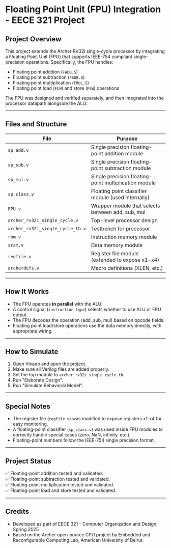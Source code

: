 # Floating Point Unit (FPU) Integration - EECE 321 Project

## Project Overview

This project extends the Archer RV32I single-cycle processor by integrating a Floating Point Unit (FPU) that supports IEEE-754 compliant single-precision operations. Specifically, the FPU handles:

- Floating point addition (`FADD.S`)
- Floating point subtraction (`FSUB.S`)
- Floating point multiplication (`FMUL.S`)
- Floating point load (`FLW`) and store (`FSW`) operations

The FPU was designed and verified separately, and then integrated into the processor datapath alongside the ALU.

---

## Files and Structure

| File | Purpose |
|-----|---------|
| `sp_add.v` | Single precision floating-point addition module |
| `sp_sub.v` | Single precision floating-point subtraction module |
| `sp_mul.v` | Single precision floating-point multiplication module |
| `sp_class.v` | Floating point classifier module (used internally) |
| `FPU.v` | Wrapper module that selects between add, sub, mul |
| `archer_rv32i_single_cycle.v` | Top-level processor design |
| `archer_rv32i_single_cycle_tb.v` | Testbench for processor |
| `rom.v` | Instruction memory module |
| `sram.v` | Data memory module |
| `regfile.v` | Register file module (extended to expose x1-x4) |
| `archerdefs.v` | Macro definitions (XLEN, etc.) |


---

## How It Works

- The FPU operates **in parallel** with the ALU.
- A control signal (`instruction_type`) selects whether to use ALU or FPU output.
- The FPU decodes the operation (add, sub, mul) based on opcode fields.
- Floating point load/store operations use the data memory directly, with appropriate wiring.

---

## How to Simulate

1. Open Vivado and open the project.
2. Make sure all Verilog files are added properly.
3. Set the top module to `archer_rv32i_single_cycle_tb`.
4. Run "Elaborate Design".
5. Run "Simulate Behavioral Model".

---


## Special Notes

- The register file (`regfile.v`) was modified to expose registers x1-x4 for easy monitoring.
- A floating-point classifier (`sp_class.v`) was used inside FPU modules to correctly handle special cases (zero, NaN, infinity, etc.).
- Floating-point numbers follow the IEEE-754 single precision format.

---

## Project Status

✅ Floating-point addition tested and validated.  
✅ Floating-point subtraction tested and validated.  
✅ Floating-point multiplication tested and validated.  
✅ Floating-point load and store tested and validated.

---

## Credits

- Developed as part of EECE 321 - Computer Organization and Design, Spring 2025
- Based on the Archer open-source CPU project by Embedded and Reconfigurable Computing Lab, American University of Beirut.

